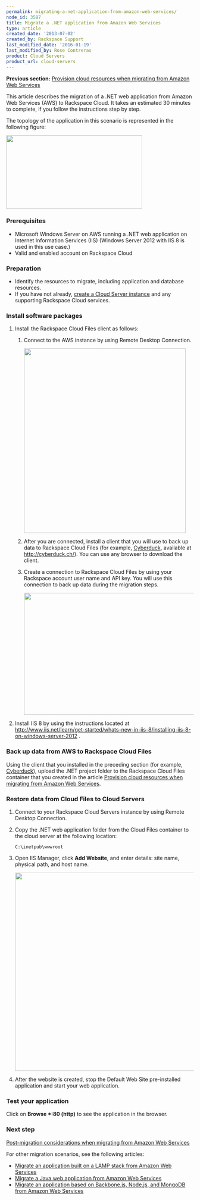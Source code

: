 ```yaml
---
permalink: migrating-a-net-application-from-amazon-web-services/
node_id: 3587
title: Migrate a .NET application from Amazon Web Services
type: article
created_date: '2013-07-02'
created_by: Rackspace Support
last_modified_date: '2016-01-19'
last_modified_by: Rose Contreras
product: Cloud Servers
product_url: cloud-servers
---
```


**Previous section:** [Provision cloud resources when migrating from Amazon Web Services](/how-to/provisioning-cloud-resources-when-migrating-from-amazon-web-services)

This article describes the migration of a .NET web application from
Amazon Web Services (AWS) to Rackspace Cloud. It takes an estimated 30
minutes to complete, if you follow the instructions step by step.

The topology of the application in this scenario is represented in the
following figure:

<img src="{% asset_path cloud-servers/migrating-a-net-application-from-amazon-web-services/4-2-1.png %}" width="365" height="198" />

### Prerequisites

-   Microsoft Windows Server on AWS running a .NET web application on
    Internet Information Services (IIS) (Windows Server 2012 with IIS 8
    is used in this use case.)
-   Valid and enabled account on Rackspace Cloud

### Preparation

-   Identify the resources to migrate, including application and
    database resources.
-   If you have not already, [create a Cloud Server instance](/how-to/provisioning-cloud-resources-when-migrating-from-amazon-web-services)
    and any supporting Rackspace Cloud services.

### Install software packages

1.  Install the Rackspace Cloud Files client as follows:

    1.  Connect to the AWS instance by using Remote Desktop Connection.

        <img src="{% asset_path cloud-servers/migrating-a-net-application-from-amazon-web-services/4-2-6.png %}" width="434" height="496" />

    2.  After you are connected, install a client that you will use to back up data to Rackspace Cloud Files (for example, [Cyberduck](/how-to/configuring-rackspace-cloud-files-with-cyberduck), available at <http://cyberduck.ch/>). You can use any browser to download the client.

    3.  Create a connection to Rackspace Cloud Files by using your Rackspace account user name and API key. You will use this connection to back up data during the migration steps.

        <img src="{% asset_path cloud-servers/migrating-a-net-application-from-amazon-web-services/4-2-7.png %}" width="512" height="328" />

2.  Install IIS 8 by using the instructions located at <http://www.iis.net/learn/get-started/whats-new-in-iis-8/installing-iis-8-on-windows-server-2012> .

### Back up data from AWS to Rackspace Cloud Files

Using the client that you installed in the preceding section (for
example, [Cyberduck](/how-to/configuring-rackspace-cloud-files-with-cyberduck)),
upload the .NET project folder to the Rackspace Cloud Files container
that you created in the article [Provision cloud resources when migrating from Amazon Web Services](http://www.rackspace.com/how-to/provisioning-cloud-resources-when-migrating-from-amazon-web-services).

### Restore data from Cloud Files to Cloud Servers

1.  Connect to your Rackspace Cloud Servers instance by using Remote Desktop Connection.
2.  Copy the .NET web application folder from the Cloud Files container to the cloud server at the following location:

        C:\inetpub\wwwroot

3.  Open IIS Manager, click **Add Website**, and enter details: site name, physical path, and host name.

    <img src="{% asset_path cloud-servers/migrating-a-net-application-from-amazon-web-services/4-2-8.png %}" width="564" height="533" />

4.  After the website is created, stop the Default Web Site pre-installed application and start your web application.

### Test your application

Click on **Browse \*:80 (http)** to see the application in the browser.

### Next step

[Post-migration considerations when migrating from Amazon Web Services](/how-to/post-migration-considerations-when-migrating-from-amazon-web-services)

For other migration scenarios, see the following articles:

-   [Migrate an application built on a LAMP stack from Amazon Web Services](/how-to/migrating-an-application-built-on-a-lamp-stack-from-amazon-web-services)
-   [Migrate a Java web application from Amazon Web Services](/how-to/migrating-a-java-web-application-from-amazon-web-services)
-   [Migrate an application based on Backbone.js, Node.js, and MongoDB from Amazon Web Services](/how-to/migrating-an-application-based-on-backbonejs-nodejs-and-mongodb-from-amazon-web-services)
